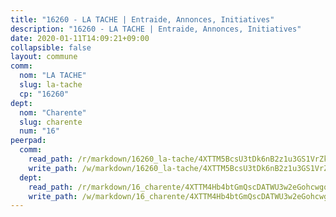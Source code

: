 ```yaml
---
title: "16260 - LA TACHE | Entraide, Annonces, Initiatives"
description: "16260 - LA TACHE | Entraide, Annonces, Initiatives"
date: 2020-01-11T14:09:21+09:00
collapsible: false
layout: commune
comm:
  nom: "LA TACHE"
  slug: la-tache
  cp: "16260"
dept:
  nom: "Charente"
  slug: charente
  num: "16"
peerpad:
  comm:
    read_path: /r/markdown/16260_la-tache/4XTTM5BcsU3tDk6nB2z1u3GS1VrZkAEnWHRvwKuJoLUBo94q9
    write_path: /w/markdown/16260_la-tache/4XTTM5BcsU3tDk6nB2z1u3GS1VrZkAEnWHRvwKuJoLUBo94q9-K3TgUq7x4f565ZRDkGUvQnPBVy7gZzvPyUMj1eghzwz978nRgzECW4bEq4DPoUAG5pBdwzTGUqZJzvasYMQiojutRtkp2ZpLX71guJgEMnkytxW5MYBifGUZo3RQqtRrWPWNZ1sq
  dept:
    read_path: /r/markdown/16_charente/4XTTM4Hb4btGmQscDATWU3w2eGohcwgqasCDtGWVahJnAEsq8
    write_path: /w/markdown/16_charente/4XTTM4Hb4btGmQscDATWU3w2eGohcwgqasCDtGWVahJnAEsq8-K3TgU9zhAjxEMbYrSr9VB24idAgS7xBryN3TjEsJmsrToRfRc8PWUu9zDXmtMXWLR7TNqZhAPJFsnJ4QbuWpLJvHpyW2q8LZxtsaakTfiMdj4HFsc11ZXzpn4aT8zYKZzSLwV1CA
---
```


